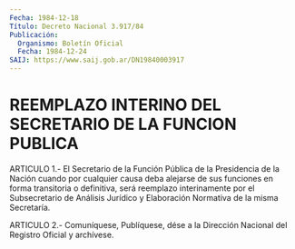```yaml
---
Fecha: 1984-12-18
Título: Decreto Nacional 3.917/84
Publicación:
  Organismo: Boletín Oficial
  Fecha: 1984-12-24
SAIJ: https://www.saij.gob.ar/DN19840003917
---
```

# REEMPLAZO INTERINO DEL SECRETARIO DE LA FUNCION PUBLICA

<a id="1"></a>
ARTICULO  1.-  El  Secretario  de  la  Función  Pública  de la Presidencia  de  la Nación cuando por cualquier causa deba alejarse de sus funciones en  forma transitoria o definitiva, será reemplazo interinamente  por  el  Subsecretario    de   Análisis  Jurídico  y Elaboración Normativa de la misma Secretaría.

<a id="2"></a>
ARTICULO  2.-  Comuníquese,  Publíquese,  dése  a la Dirección Nacional del Registro Oficial y archívese.